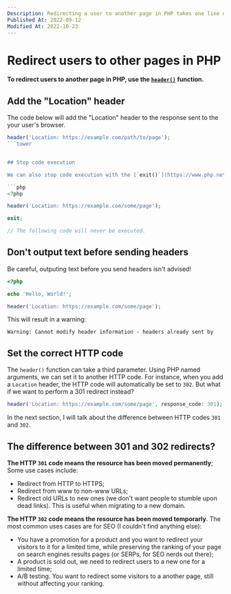 ```yaml
---
Description: Redirecting a user to another page in PHP takes one line of code. That's it.
Published At: 2022-09-12
Modified At: 2022-10-23
---
```


# Redirect users to other pages in PHP

**To redirect users to another page in PHP, use the [`header()`](https://www.php.net/manual/en/function.header.php) function.**

## Add the "Location" header

The code below will add the "Location" header to the response sent to the your user's browser.

```php
header('Location: https://example.com/path/to/page');
```tower


## Stop code execution

We can also stop code execution with the [`exit()`](https://www.php.net/exit) function.

```php
<?php

header('Location: https://example.com/some/page');

exit;

// The following code will never be executed.
```

## Don't output text before sending headers

Be careful, outputing text before you send headers isn't advised!

```php
<?php

echo 'Hello, World!';

header('Location: https://example.com/some/page');
```

This will result in a warning:

```
Warning: Cannot modify header information - headers already sent by
```

## Set the correct HTTP code

The `header()` function can take a third parameter. Using PHP named arguments, we can set it to another HTTP code. For instance, when you add a `Location` header, the HTTP code will automatically be set to `302`. But what if we want to perform a 301 redirect instead?

```php
header('Location: https://example.com/some/page', response_code: 301);
```

In the next section, I will talk about the difference between HTTP codes `301` and `302`.

## The difference between 301 and 302 redirects?

**The HTTP `301` code means the resource has been moved permanently**; Some use cases include:
- Redirect from HTTP to HTTPS;
- Redirect from www to non-www URLs;
- Redirect old URLs to new ones (we don't want people to stumble upon dead links). This is useful when migrating to a new domain.

**The HTTP `302` code means the resource has been moved temporarly**. The most common uses cases are for SEO (I couldn't find anything else):
- You have a promotion for a product and you want to redirect your visitors to it for a limited time, while preserving the ranking of your page on search engines results pages (or SERPs, for SEO nerds out there);
- A product is sold out, we need to redirect users to a new one for a limited time;
- A/B testing. You want to redirect some visitors to a another page, still without affecting your ranking.
